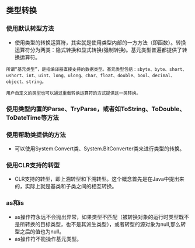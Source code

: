 ## 类型转换


### 使用默认转型方法

* 使用类型的转换运算符，其实就是使用类型内部的一方方法（即函数）。转换运算符分为两类：隐式转换和显式转换(强制转换)。基元类型普遍都提供了转换运算符。

```
所谓“基元类型”，是指编译器直接支持的数据类型。基元类型包括：sbyte、byte、short、ushort、int、uint、long、ulong、char、float、double、bool、decimal、object、string。
```

```
用户自定义的类型也可以通过重载转换运算符的方式提供这一类转换。
```

### 使用类型内置的Parse、TryParse，或者如ToString、ToDouble、ToDateTime等方法

### 使用帮助类提供的方法

* 可以使用System.Convert类、System.BitConverter类来进行类型的转换。


### 使用CLR支持的转型

* CLR支持的转型，即上溯转型和下溯转型。这个概念首先是在Java中提出来的，实际上就是基类和子类之间的相互转换。 


### as和is

* as操作符永远不会抛出异常，如果类型不匹配（被转换对象的运行时类型既不是所转换的目标类型，也不是其派生类型），或者转型的源对象为null,那么转型之后的值也为null。
* as操作符不能操作基元类型。